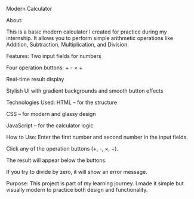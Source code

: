Modern Calculator

About:

This is a basic modern calculator I created for practice during my internship.
It allows you to perform simple arithmetic operations like Addition, Subtraction, Multiplication, and Division.

Features:
Two input fields for numbers

Four operation buttons: + - × ÷

Real-time result display

Stylish UI with gradient backgrounds and smooth button effects

Technologies Used:
HTML – for the structure

CSS – for modern and glassy design

JavaScript – for the calculator logic

How to Use:
Enter the first number and second number in the input fields.

Click any of the operation buttons (+, -, ×, ÷).

The result will appear below the buttons.

If you try to divide by zero, it will show an error message.

Purpose:
This project is part of my learning journey.
I made it simple but visually modern to practice both design and functionality.


